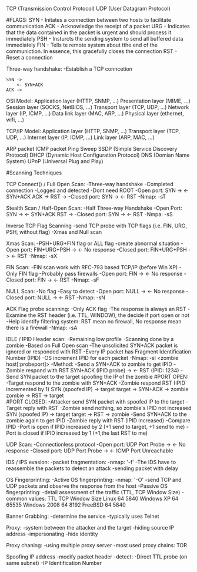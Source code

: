 TCP (Transmission Control Protocol)
UDP (User Datagram Protocol)

#FLAGS:
SYN - Initates a connection between two hosts to facilitate communication
ACK - Acknowledge the receipt of a packet
URG - Indicates that the data contained in the packet is urgent and should
      process it immediately
PSH - Insturcts the sending system to send all buffered data immediately
FIN - Tells te remote system about tthe end of the communiction. In essence,
      this gracefully closes the connection
RST - Reset a connection

Three-way handshake:
	-Establish a TCP conncetion

	SYN ->
	    <- SYN+ACK
	ACK ->

OSI Model:
	Application layer (HTTP, SNMP, ...)
	Presentation layer (MIME, ...)
	Session layer (SOCKS, NetBIOS, ...)
	Transport layer (TCP, UDP, ...)
	Network layer (IP, ICMP, ...)
	Data link layer (MAC, ARP, ...)
	Physical layer (ethernet, wifi, ...)

TCP/IP Model:
	Application layer (HTTP, SNMP, ...)
	Transport layer (TCP, UDP, ...)
	Internet layer (IP, ICMP, ...)
	Link layer (ARP, MAC, ...)

ARP packet
ICMP packet
Ping Sweep
SSDP (Simple Service Discovery Protocol)
DHCP (Dynamic Host Configuration Protocol)
DNS (Domian Name System)
UPnP (Universal Plug and Play)

#Scanning Techniques

TCP Connect() / Full Open Scan:
	-Three-way handshake
	-Completed connection
	-Logged and detected
	-Dont need ROOT
	-Open port:
		SYN ->
		    <- SYN+ACK
		ACK ->
		RST ->
	-Closed port:
		SYN ->
		    <- RST
	-Nmap: -sT

Stealth Scan / Half-Open Scan:
	-Half Three-way Handshake
	-Open Port:
		SYN ->
		    <- SYN+ACK
		RST ->
	-Closed port:
		SYN ->
		    <- RST
	-Nmpa: -sS

Inverse TCP Flag Scanning
	-send TCP probe with TCP flags (i.e. FIN, URG, PSH, without flag)
	-Xmas and Null scan

Xmas Scan:
	-PSH+URG+FIN flag or ALL flag
	-create abnormal situation
	-Open port:
		FIN+URG+PSH ->
			    <- No response
	-Closed port:
		FIN+URG+PSH ->
			    <- RST
	-Nmap: -sX

FIN Scan:
	-FIN scan work with RFC-793 based TCP/IP (before Win XP)
	-Only FIN flag
	-Probably pass firewalls
	-Open port:
		FIN ->
		    <- No response
	-Closed port:
		FIN ->
		    <- RST
	-Nmap: -sF

NULL Scan:
	-No flag
	-Easy to detect
	-Open port:
		NULL ->
		     <- No response
	-Closed port:
		NULL ->
		     <- RST
	-Nmap: -sN

ACK Flag probe scanning:
	-Only ACK flag
	-The response is always an RST
	-Examine the RST header (i.e. TTL, WINDOW), the decide if port open or
	 not
	-Help identify filtering system: RST mean no firewall, No response 
	 mean there is a firewall
	-Nmap: -sA

IDLE / IPID Header scan:
	-Remaining low profile
	-Scanning done by a zombie
	-Based on Full Open scan
	-The unsolicited SYN+ACK packet is ignored or responded with RST
	-Every IP packet has Fragment Identification Number (IPID)
	-OS increment IPID for each packet
	-Nmap: -sI <zombie host[:probeport]>
	-Method:
		-Send a SYN+ACK to zombie to get IPID
		-Zombie respond with RST
			SYN+ACK (IPID probe) ->
					     <- RST (IPID: 1234)
		-Send SYN packet to the target spoofing the IP of the zombie
		#PORT OPEN:
		-Target respond to the zombie with SYN+ACK
		-Zombie respond RST (IPID incremented by 1)
			SYN (spoofed IP) -> target
			target -> SYN+ACK -> zombie
			zombie -> RST -> target		 
		#PORT CLOSED:
		-Attacker send SYN packet with spoofed IP to the target
		-Target reply with RST
		-Zombie send nothing, so zombie's IPID not increased
			SYN (spoofed IP) -> target
			target -> RST -> zombie
		-Send SYN+ACK to the zombie again to get IPID
		-Zombie reply with RST (IPID increased)
		-Compare IPID
		-Port is open if IPID increased by 2 (+1 send to target,
		 +1 send to me)
		-Port is closed if IPID increased by 1 (+1,the last RST to me)

UDP Scan:
	-Connectionless protocol
	-Open port:
		UDP Port Probe ->
			       <- No response
	-Closed port:
		UDP Port Probe ->
			       <- ICMP Port Unreachable
	

IDS / IPS evasion:
	-packet fragmentation:
		-nmap: '-f'
		-The IDS have to reassemble the packets to detect an attack
	-sending packet with delay

OS Fingerprinting:
	-Active OS fingerprinting:
		-nmap: '-O'
		-send TCP and UDP packets and observe the response from
		 the host
	-Passive OS fingerprinting:
		-detail assessment of the traffic (TTL, TCP Window Size)
		-common values:
					TTL	TCP Window Size
			Linux		64	5840
			Windows XP	64	65535
			Windows 2008	64	8192
			FreeBSD		64	5840	
		
Banner Grabbing: 
	-determine the service
	-typically uses Telnet

Proxy:
	-system between the attacker and the target
	-hiding source IP address
	-impersonating
	-hide identity

Proxy chaning:
	-using multiple proxy server
	-most used proxy chains: TOR

Spoofing IP address
	-modify packet header
	-detect:
		-Direct TTL probe (on same subnet)
		-IP Identification Number

